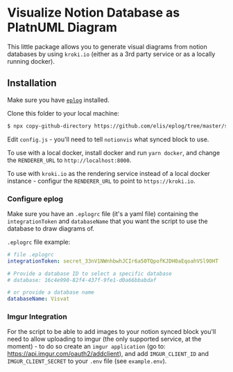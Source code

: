 # Visualize Notion Database as PlatnUML Diagram

This little package allows you to generate visual diagrams from notion databases by using `kroki.io` (either as a 3rd party service or as a locally running docker).

## Installation

Make sure you have [`eplog`](https://github.com/elis/eplog) installed.

Clone this folder to your local machine:

```bash
$ npx copy-github-directory https://github.com/elis/eplog/tree/master/scripts/notionvis notionvis
```

Edit `config.js` - you'll need to tell `notionvis` what synced block to use.

To use with a local docker, install docker and run `yarn docker`, and change the `RENDERER_URL` to `http://localhost:8000`.

To use with `kroki.io` as the rendering service instead of a local docker instance - configur the `RENDERER_URL` to point to `https://kroki.io`.

### Configure eplog

Make sure you have an `.eplogrc` file (it's a yaml file) containing the `integrationToken` and `databaseName` that you want the script to use the database to draw diagrams of.

`.eplogrc` file example:

```yaml
# file .eplogrc
integrationToken: secret_33nV1NWnhbwhJCIr6a50TQpofKJDH0aEqoahVSl9OHT

# Provide a database ID to select a specific database
# database: 16c4e990-82f4-437f-9fe1-d0a66bbabdaf

# or provide a database name
databaseName: Visvat
```

### Imgur Integration

For the script to be able to add images to your notion synced block you'll need to allow uploading to imgur (the only supported service, at the moment) - to do so create an `imgur application` (go to: https://api.imgur.com/oauth2/addclient), and add `IMGUR_CLIENT_ID` and `IMGUR_CLIENT_SECRET` to your `.env` file (see `example.env`).